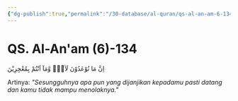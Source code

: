 ```yaml
---
{"dg-publish":true,"permalink":"/30-database/al-quran/qs-al-an-am-6-134/"}
---
```



# QS. Al-An'am (6)-134
اِنَّ مَا تُوْعَدُوْنَ لَاٰتٍۙ وَّمَآ اَنْتُمْ بِمُعْجِزِيْنَ 

Artinya: *"Sesungguhnya apa pun yang dijanjikan kepadamu pasti datang dan kamu tidak mampu menolaknya."*
